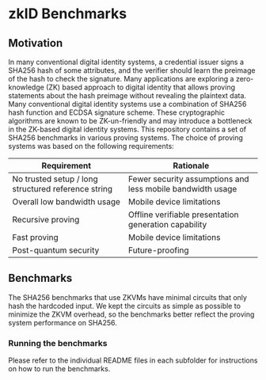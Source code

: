 # zkID Benchmarks

## Motivation

In many conventional digital identity systems, a credential issuer signs a SHA256 hash of some attributes, and the verifier should learn the preimage of the hash to check the signature. Many applications are exploring a zero-knowledge (ZK) based approach to digital identity that allows proving statements about the hash preimage without revealing the plaintext data. Many conventional digital identity systems use a combination of SHA256 hash function and ECDSA signature scheme. These cryptographic algorithms are known to be ZK-un-friendly and may introduce a bottleneck in the ZK-based digital identity systems. This repository contains a set of SHA256 benchmarks in various proving systems. The choice of proving systems was based on the following requirements:

| Requirement                                         | Rationale                                                  |
| --------------------------------------------------- | ---------------------------------------------------------- |
| No trusted setup / long structured reference string | Fewer security assumptions and less mobile bandwidth usage |
| Overall low bandwidth usage                         | Mobile device limitations                                  |
| Recursive proving                                   | Offline verifiable presentation generation capability      |
| Fast proving                                        | Mobile device limitations                                  |
| Post-quantum security                               | Future-proofing                                            |

## Benchmarks

The SHA256 benchmarks that use ZKVMs have minimal circuits that only hash the hardcoded input. We kept the circuits as simple as possible to minimize the ZKVM overhead, so the benchmarks better reflect the proving system performance on SHA256.

### Running the benchmarks

Please refer to the individual README files in each subfolder for instructions on how to run the benchmarks.
